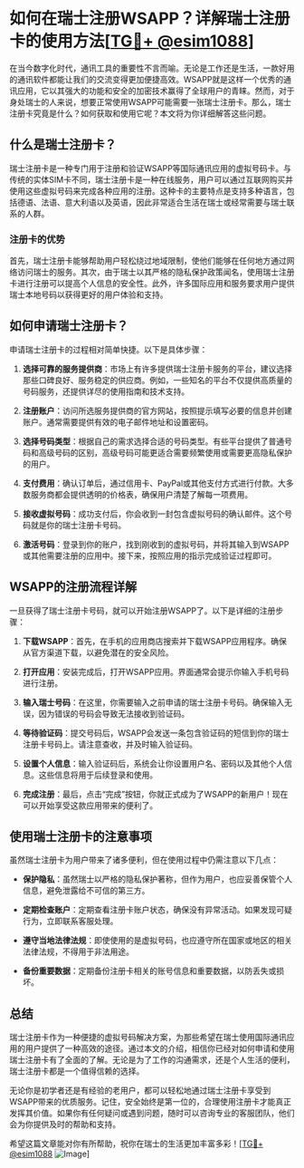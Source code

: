# 如何在瑞士注册WSAPP？详解瑞士注册卡的使用方法[[TG💪+ @esim1088](https://t.me/s/esim1088)]

在当今数字化时代，通讯工具的重要性不言而喻。无论是工作还是生活，一款好用的通讯软件都能让我们的交流变得更加便捷高效。WSAPP就是这样一个优秀的通讯应用，它以其强大的功能和安全的加密技术赢得了全球用户的青睐。然而，对于身处瑞士的人来说，想要正常使用WSAPP可能需要一张瑞士注册卡。那么，瑞士注册卡究竟是什么？如何获取和使用它呢？本文将为你详细解答这些问题。

## 什么是瑞士注册卡？

瑞士注册卡是一种专门用于注册和验证WSAPP等国际通讯应用的虚拟号码卡。与传统的实体SIM卡不同，瑞士注册卡是一种在线服务，用户可以通过互联网购买并使用这些虚拟号码来完成各种应用的注册。这种卡的主要特点是支持多种语言，包括德语、法语、意大利语以及英语，因此非常适合生活在瑞士或经常需要与瑞士联系的人群。

### 注册卡的优势

首先，瑞士注册卡能够帮助用户轻松绕过地域限制，使他们能够在任何地方通过网络访问瑞士的服务。其次，由于瑞士以其严格的隐私保护政策闻名，使用瑞士注册卡进行注册可以提高个人信息的安全性。此外，许多国际应用和服务要求用户提供瑞士本地号码以获得更好的用户体验和支持。

## 如何申请瑞士注册卡？

申请瑞士注册卡的过程相对简单快捷。以下是具体步骤：

1. **选择可靠的服务提供商**：市场上有许多提供瑞士注册卡服务的平台，建议选择那些口碑良好、服务稳定的供应商。例如，一些知名的平台不仅提供高质量的号码服务，还提供详尽的使用指南和技术支持。

2. **注册账户**：访问所选服务提供商的官方网站，按照提示填写必要的信息并创建账户。通常需要提供有效的电子邮件地址和设置密码。

3. **选择号码类型**：根据自己的需求选择合适的号码类型。有些平台提供了普通号码和高级号码的区别，高级号码可能更适合需要频繁使用或需要更高隐私保护的用户。

4. **支付费用**：确认订单后，通过信用卡、PayPal或其他支付方式进行付款。大多数服务商都会提供透明的价格表，确保用户清楚了解每一项费用。

5. **接收虚拟号码**：成功支付后，你会收到一封包含虚拟号码的确认邮件。这个号码就是你的瑞士注册卡号码。

6. **激活号码**：登录到你的账户，找到刚收到的虚拟号码，并将其输入到WSAPP或其他需要注册的应用中。接下来，按照应用的指示完成验证过程即可。

## WSAPP的注册流程详解

一旦获得了瑞士注册卡号码，就可以开始注册WSAPP了。以下是详细的注册步骤：

1. **下载WSAPP**：首先，在手机的应用商店搜索并下载WSAPP应用程序。确保从官方渠道下载，以避免潜在的安全风险。

2. **打开应用**：安装完成后，打开WSAPP应用。界面通常会提示你输入手机号码进行注册。

3. **输入瑞士号码**：在这里，你需要输入之前申请的瑞士注册卡号码。确保输入无误，因为错误的号码会导致无法接收到验证码。

4. **等待验证码**：提交号码后，WSAPP会发送一条包含验证码的短信到你的瑞士注册卡号码上。请注意查收，并及时输入验证码。

5. **设置个人信息**：输入验证码后，系统会让你设置用户名、密码以及其他个人信息。这些信息将用于后续登录和使用。

6. **完成注册**：最后，点击“完成”按钮，你就正式成为了WSAPP的新用户！现在可以开始享受这款应用带来的便利了。

## 使用瑞士注册卡的注意事项

虽然瑞士注册卡为用户带来了诸多便利，但在使用过程中仍需注意以下几点：

- **保护隐私**：虽然瑞士以严格的隐私保护著称，但作为用户，也应妥善保管个人信息，避免泄露给不可信的第三方。
  
- **定期检查账户**：定期查看注册卡账户状态，确保没有异常活动。如果发现可疑行为，立即联系客服处理。

- **遵守当地法律法规**：即使使用的是虚拟号码，也应遵守所在国家或地区的相关法律法规，不得用于非法用途。

- **备份重要数据**：定期备份注册卡相关的账号信息和重要数据，以防丢失或损坏。

## 总结

瑞士注册卡作为一种便捷的虚拟号码解决方案，为那些希望在瑞士使用国际通讯应用的用户提供了一种高效的途径。通过本文的介绍，相信你已经对如何申请和使用瑞士注册卡有了全面的了解。无论是为了工作的沟通需求，还是个人生活的便利，瑞士注册卡都是一个值得信赖的选择。

无论你是初学者还是有经验的老用户，都可以轻松地通过瑞士注册卡享受到WSAPP带来的优质服务。记住，安全始终是第一位的，合理使用注册卡才能真正发挥其价值。如果你有任何疑问或遇到问题，随时可以咨询专业的客服团队，他们会为你提供及时的帮助和支持。

希望这篇文章能对你有所帮助，祝你在瑞士的生活更加丰富多彩！[[TG💪+ @esim1088](https://t.me/s/esim1088) ![Image](https://i.postimg.cc/4NQfJmqS/Snipaste-2025-05-13-00-14-12.png)]